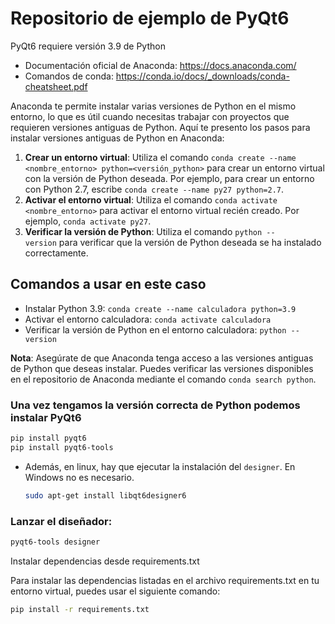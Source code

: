 # Repositorio de ejemplo de PyQt6

PyQt6 requiere versión 3.9 de Python

- Documentación oficial de Anaconda: https://docs.anaconda.com/
- Comandos de conda: https://conda.io/docs/_downloads/conda-cheatsheet.pdf

Anaconda te permite instalar varias versiones de Python en el mismo entorno, lo que es útil cuando necesitas trabajar con proyectos que requieren versiones antiguas de Python. Aquí te presento los pasos para instalar versiones antiguas de Python en Anaconda:

1. **Crear un entorno virtual**: Utiliza el comando `conda create --name <nombre_entorno> python=<versión_python>` para crear un entorno virtual con la versión de Python deseada. Por ejemplo, para crear un entorno con Python 2.7, escribe `conda create --name py27 python=2.7`.
2. **Activar el entorno virtual**: Utiliza el comando `conda activate <nombre_entorno>` para activar el entorno virtual recién creado. Por ejemplo, `conda activate py27`.
3. **Verificar la versión de Python**: Utiliza el comando `python --version` para verificar que la versión de Python deseada se ha instalado correctamente.

## **Comandos a usar en este caso**
- Instalar Python 3.9: `conda create --name calculadora python=3.9`
- Activar el entorno calculadora: `conda activate calculadora`
- Verificar la versión de Python en el entorno calculadora: `python --version`

**Nota**: Asegúrate de que Anaconda tenga acceso a las versiones antiguas de Python que deseas instalar. Puedes verificar las versiones disponibles en el repositorio de Anaconda mediante el comando `conda search python`.

### Una vez tengamos la versión correcta de Python podemos instalar PyQt6

```bash
pip install pyqt6
pip install pyqt6-tools
```

- Además, en linux, hay que ejecutar la instalación del `designer`. En Windows no es necesario.
    
    ```bash
    sudo apt-get install libqt6designer6
    ```

### Lanzar el diseñador:

```bash
pyqt6-tools designer
```

Instalar dependencias desde requirements.txt

Para instalar las dependencias listadas en el archivo requirements.txt en tu entorno virtual, puedes usar el siguiente comando:

```bash
pip install -r requirements.txt
```
